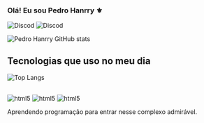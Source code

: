 ### Olá! Eu sou Pedro Hanrry ⚜️
![Discod](https://img.shields.io/badge/Discord-7289DA?style=for-the-badge&logo=discord&logoColor=white)
![Discod](https://img.shields.io/badge/Instagram-E4405F?style=for-the-badge&logo=instagram&logoColor=white)

![Pedro Hanrry GitHub stats](https://github-readme-stats.vercel.app/api?username=PedroHanrry&show_icons=true&theme=dark)



## Tecnologias que uso no meu dia

![Top Langs](https://github-readme-stats.vercel.app/api/top-langs/?username=PedroHanrry&layout=compact)

 <div style="display: inline-block;"><br>
        <img aling="center" alt="html5" src="https://img.shields.io/badge/HTML5-E34F26?style=for-the-badge&logo=html5&logoColor=white" alt="">
        <img aling="center" alt="html5" src=https://img.shields.io/badge/CSS3-1572B6?style=for-the-badge&logo=css3&logoColor=white alt="">
        <img aling="center" alt="html5" src=https://img.shields.io/badge/JavaScript-F7DF1E?style=for-the-badge&logo=javascript&logoColor=black alt="">
 </div><br>

 Aprendendo programação para entrar nesse complexo admirável.

